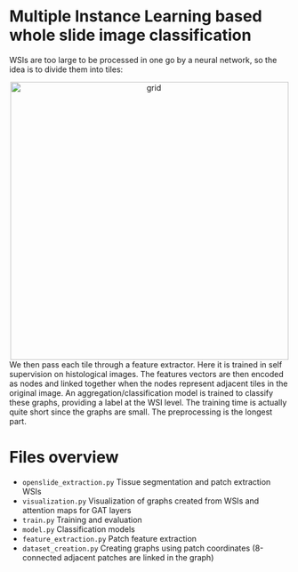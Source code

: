 # Multiple Instance Learning based whole slide image classification
WSIs are too large to be processed in one go by a neural network, so the idea is to divide them into tiles:
<div style="text-align: center;">
  <img src="grid.png?raw=true" alt="grid" style="width: 500px; height: 500px; display: inline-block;">
</div>
We then pass each tile through a feature extractor. Here it is trained in self supervision on histological images.
The features vectors are then encoded as nodes and linked together when the nodes represent adjacent tiles in the original image.
An aggregation/classification model is trained to classify these graphs, providing a label at the WSI level.
The training time is actually quite short since the graphs are small. The preprocessing is the longest part.


# Files overview
- ```openslide_extraction.py``` Tissue segmentation and patch extraction WSIs
- ```visualization.py``` Visualization of graphs created from WSIs and attention maps for GAT layers
- ```train.py``` Training and evaluation
- ```model.py``` Classification models
- ```feature_extraction.py``` Patch feature extraction
- ```dataset_creation.py``` Creating graphs using patch coordinates (8-connected adjacent patches are linked in the graph)


